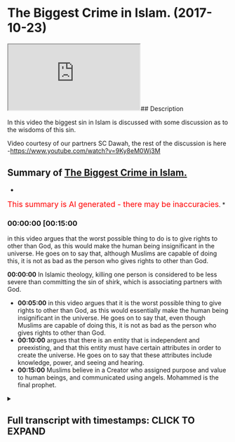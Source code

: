 # The Biggest Crime in Islam. (2017-10-23)

<iframe loading='lazy' src='https://www.youtube.com/embed/ko0eCW6Pwzs'></iframe>## Description

In this video the biggest sin in Islam is discussed with some discussion as to the wisdoms of this sin.

Video courtesy of our partners SC Dawah, the rest of the discussion is here -<https://www.youtube.com/watch?v=9Ky8eM0Wj3M>

## Summary of [The Biggest Crime in Islam.](https://www.youtube.com/watch?v=ko0eCW6Pwzs)

*

<span style="color:red; font-size:125%">This summary is AI generated - there may be inaccuracies</span>. \*

### <a onclick="modifyYTiframeseektime('900')">00:00:00 \[00:15:00</a>

in this video argues that the worst possible thing to do is to give rights to other than God, as this would make the human being insignificant in the universe. He goes on to say that, although Muslims are capable of doing this, it is not as bad as the person who gives rights to other than God.

**<a onclick="modifyYTiframeseektime('0')">00:00:00</a>** In Islamic theology, killing one person is considered to be less severe than committing the sin of shirk, which is associating partners with God.

*   **<a onclick="modifyYTiframeseektime('300')">00:05:00</a>** in this video argues that it is the worst possible thing to give rights to other than God, as this would essentially make the human being insignificant in the universe. He goes on to say that, even though Muslims are capable of doing this, it is not as bad as the person who gives rights to other than God.
*   **<a onclick="modifyYTiframeseektime('600')">00:10:00</a>** argues that there is an entity that is independent and preexisting, and that this entity must have certain attributes in order to create the universe. He goes on to say that these attributes include knowledge, power, and seeing and hearing.
*   **<a onclick="modifyYTiframeseektime('900')">00:15:00</a>** Muslims believe in a Creator who assigned purpose and value to human beings, and communicated using angels. Mohammed is the final prophet.

<details><summary><h2>Full transcript with timestamps: CLICK TO EXPAND</h2></summary>

<a onclick="modifyYTiframeseektime('0)')">0:00:00 and I'll explain it I want to see your</a> <a onclick="modifyYTiframeseektime('2)')">0:00:02 reaction okay from our perspective we</a> <a onclick="modifyYTiframeseektime('7)')">0:00:07 were talking about value and we talked</a> <a onclick="modifyYTiframeseektime('9)')">0:00:09 about more relativity and on atheism and</a> <a onclick="modifyYTiframeseektime('11)')">0:00:11 naturalism how actually everything is</a> <a onclick="modifyYTiframeseektime('12)')">0:00:12 relative and this is the this is the</a> <a onclick="modifyYTiframeseektime('14)')">0:00:14 prevailing philosophical position of</a> <a onclick="modifyYTiframeseektime('18)')">0:00:18 most post enlightenment post modernist</a> <a onclick="modifyYTiframeseektime('21)')">0:00:21 philosophers like Nietzsche and Bertrand</a> <a onclick="modifyYTiframeseektime('24)')">0:00:24 Russell and you know Jacques Derrida and</a> <a onclick="modifyYTiframeseektime('26)')">0:00:26 others yeah we'll come back a little bit</a> <a onclick="modifyYTiframeseektime('29)')">0:00:29 so in other words more relativity to</a> <a onclick="modifyYTiframeseektime('32)')">0:00:32 suggest that you make your morality</a> <a onclick="modifyYTiframeseektime('33)')">0:00:33 right you have you make your own purpose</a> <a onclick="modifyYTiframeseektime('35)')">0:00:35 you make your morality with morality</a> <a onclick="modifyYTiframeseektime('36)')">0:00:36 from an Islamic perspective we say that</a> <a onclick="modifyYTiframeseektime('40)')">0:00:40 obviously God you know the old knowing</a> <a onclick="modifyYTiframeseektime('42)')">0:00:42 feel powerful the all-wise he is the one</a> <a onclick="modifyYTiframeseektime('45)')">0:00:45 who sets the standards he's the one who</a> <a onclick="modifyYTiframeseektime('47)')">0:00:47 makes the morals for us the the most the</a> <a onclick="modifyYTiframeseektime('51)')">0:00:51 most the worst sin the worst thing to do</a> <a onclick="modifyYTiframeseektime('56)')">0:00:56 what's the murder wait what's going on</a> <a onclick="modifyYTiframeseektime('60)')">0:01:00 worse than murder is this thing called</a> <a onclick="modifyYTiframeseektime('64)')">0:01:04  \_\_  and I'll tell you what it means</a> <a onclick="modifyYTiframeseektime('65)')">0:01:05 shirk is the association of partners</a> <a onclick="modifyYTiframeseektime('68)')">0:01:08 with God before I I want to say so I</a> <a onclick="modifyYTiframeseektime('71)')">0:01:11 wanna make you a controversial statement</a> <a onclick="modifyYTiframeseektime('72)')">0:01:12 first yeah I'm gonna make a</a> <a onclick="modifyYTiframeseektime('74)')">0:01:14 controversial statement a ridiculous</a> <a onclick="modifyYTiframeseektime('75)')">0:01:15 statement and then I'm gonna explain</a> <a onclick="modifyYTiframeseektime('77)')">0:01:17 this table let's suppose that this is on</a> <a onclick="modifyYTiframeseektime('81)')">0:01:21 Islamic theology yeah you come out from</a> <a onclick="modifyYTiframeseektime('83)')">0:01:23 planet earth and there was this</a> <a onclick="modifyYTiframeseektime('85)')">0:01:25 imaginary button yes but you're a Muslim</a> <a onclick="modifyYTiframeseektime('88)')">0:01:28 so you pretend you're a Muslim is the</a> <a onclick="modifyYTiframeseektime('90)')">0:01:30 imaginary button you press it the whole</a> <a onclick="modifyYTiframeseektime('92)')">0:01:32 earth blows up and destroyed</a> <a onclick="modifyYTiframeseektime('96)')">0:01:36 it's not a great button time right let's</a> <a onclick="modifyYTiframeseektime('99)')">0:01:39 pretend that button exists you go now</a> <a onclick="modifyYTiframeseektime('101)')">0:01:41 you're on the moon on Mars you go there</a> <a onclick="modifyYTiframeseektime('103)')">0:01:43 button crazy button press the button</a> <a onclick="modifyYTiframeseektime('106)')">0:01:46 everyone blows up you think that's the</a> <a onclick="modifyYTiframeseektime('109)')">0:01:49 worst thing you can do to human beings</a> <a onclick="modifyYTiframeseektime('112)')">0:01:52 and it is I mean from his own</a> <a onclick="modifyYTiframeseektime('113)')">0:01:53 perspective killing one person is like</a> <a onclick="modifyYTiframeseektime('115)')">0:01:55 killing the whole of humanity right it</a> <a onclick="modifyYTiframeseektime('117)')">0:01:57 says in the Quran chapter 5 verse 32</a> <a onclick="modifyYTiframeseektime('119)')">0:01:59 that killing one person's like killing</a> <a onclick="modifyYTiframeseektime('120)')">0:02:00 the whole of humanity so killing murder</a> <a onclick="modifyYTiframeseektime('122)')">0:02:02 is one of the high sins in Islam it's</a> <a onclick="modifyYTiframeseektime('124)')">0:02:04 not like we don't appreciate murder we</a> <a onclick="modifyYTiframeseektime('126)')">0:02:06 do appreciate it well the ridiculous</a> <a onclick="modifyYTiframeseektime('128)')">0:02:08 statement I wanted to make to you as as</a> <a onclick="modifyYTiframeseektime('130)')">0:02:10 follows do you know that button that you</a> <a onclick="modifyYTiframeseektime('133)')">0:02:13 press in the murderer and all that stuff</a> <a onclick="modifyYTiframeseektime('134)')">0:02:14 if someone had pressed that button and</a> <a onclick="modifyYTiframeseektime('137)')">0:02:17 killed everyone and he was a Muslim it's</a> <a onclick="modifyYTiframeseektime('140)')">0:02:20 less severe then doing this thing called</a> <a onclick="modifyYTiframeseektime('144)')">0:02:24  \_\_  it's less severe very severe very</a> <a onclick="modifyYTiframeseektime('148)')">0:02:28 very severe no doubt but it's less</a> <a onclick="modifyYTiframeseektime('150)')">0:02:30 severe than doing this think oh \[ \_\_ ]</a> <a onclick="modifyYTiframeseektime('151)')">0:02:31 what is  \_\_  then the question I mean</a> <a onclick="modifyYTiframeseektime('155)')">0:02:35 why should what is what is this thing</a> <a onclick="modifyYTiframeseektime('158)')">0:02:38 that you're so gay you press that button</a> <a onclick="modifyYTiframeseektime('160)')">0:02:40 what is it ok I'll tell you \[ \_\_ ]</a> <a onclick="modifyYTiframeseektime('167)')">0:02:47 is when you give the rights we believe</a> <a onclick="modifyYTiframeseektime('169)')">0:02:49 in God God the creator of the University</a> <a onclick="modifyYTiframeseektime('171)')">0:02:51 their heavens and earth everything em</a> <a onclick="modifyYTiframeseektime('173)')">0:02:53 they maintain at the sustaining cetera</a> <a onclick="modifyYTiframeseektime('176)')">0:02:56 shift is when you give the rights of God</a> <a onclick="modifyYTiframeseektime('179)')">0:02:59 to other god that's basically what are</a> <a onclick="modifyYTiframeseektime('182)')">0:03:02 the rights of God the rights of God from</a> <a onclick="modifyYTiframeseektime('184)')">0:03:04 the Islamic perspective are as follows</a> <a onclick="modifyYTiframeseektime('187)')">0:03:07 first and foremost the attributes of God</a> <a onclick="modifyYTiframeseektime('189)')">0:03:09 is as we know is all powerful all strong</a> <a onclick="modifyYTiframeseektime('192)')">0:03:12 all-knowing etc I'll come to that I'll</a> <a onclick="modifyYTiframeseektime('199)')">0:03:19 come to that can we can we put that into</a> <a onclick="modifyYTiframeseektime('201)')">0:03:21 a locker a footnote yeah all right</a> <a onclick="modifyYTiframeseektime('203)')">0:03:23 how can how is a good question I'll put</a> <a onclick="modifyYTiframeseektime('205)')">0:03:25 that so footnote please remind me of it</a> <a onclick="modifyYTiframeseektime('208)')">0:03:28 but let's presuppose he is all these</a> <a onclick="modifyYTiframeseektime('210)')">0:03:30 things he's all-knowing all-powerful all</a> <a onclick="modifyYTiframeseektime('213)')">0:03:33 everything yeah well powerful all loving</a> <a onclick="modifyYTiframeseektime('215)')">0:03:35 all merciful most merciful except rap</a> <a onclick="modifyYTiframeseektime('218)')">0:03:38 not what everything yes sir we have an</a> <a onclick="modifyYTiframeseektime('221)')">0:03:41 exaggeration one of those things that</a> <a onclick="modifyYTiframeseektime('222)')">0:03:42 just said most merciful most powerful</a> <a onclick="modifyYTiframeseektime('225)')">0:03:45 most wise etc yeah now yeah omnipotent</a> <a onclick="modifyYTiframeseektime('230)')">0:03:50 is all-powerful really yeah I'm Liberty</a> <a onclick="modifyYTiframeseektime('232)')">0:03:52 means all-powerful okay omni-benevolent</a> <a onclick="modifyYTiframeseektime('235)')">0:03:55 whatever okay the question would be this</a> <a onclick="modifyYTiframeseektime('239)')">0:03:59 and I want you to remember that question</a> <a onclick="modifyYTiframeseektime('242)')">0:04:02 I asked you before what makes the</a> <a onclick="modifyYTiframeseektime('244)')">0:04:04 difference between a tree and a human</a> <a onclick="modifyYTiframeseektime('246)')">0:04:06 being so why is it that if I cut down</a> <a onclick="modifyYTiframeseektime('247)')">0:04:07 the tree now most of humanity would say</a> <a onclick="modifyYTiframeseektime('249)')">0:04:09 that that's less of a crime than cutting</a> <a onclick="modifyYTiframeseektime('251)')">0:04:11 a human being into two the reason why</a> <a onclick="modifyYTiframeseektime('254)')">0:04:14 your subjective reasoning which I didn't</a> <a onclick="modifyYTiframeseektime('255)')">0:04:15 disagree with yeah I agreed with it</a> <a onclick="modifyYTiframeseektime('257)')">0:04:17 completely was that the tree has the</a> <a onclick="modifyYTiframeseektime('259)')">0:04:19 intrinsic values yeah that that tree has</a> <a onclick="modifyYTiframeseektime('263)')">0:04:23 are less superior than the intrinsic</a> <a onclick="modifyYTiframeseektime('266)')">0:04:26 value that the human being has the human</a> <a onclick="modifyYTiframeseektime('268)')">0:04:28 being has a higher level of attributes</a> <a onclick="modifyYTiframeseektime('272)')">0:04:32 or the character and the character of</a> <a onclick="modifyYTiframeseektime('273)')">0:04:33 the human being are superior to the tree</a> <a onclick="modifyYTiframeseektime('276)')">0:04:36 therefore the human being has been</a> <a onclick="modifyYTiframeseektime('277)')">0:04:37 allotted assigned more value by other</a> <a onclick="modifyYTiframeseektime('281)')">0:04:41 human beings and is therefore more</a> <a onclick="modifyYTiframeseektime('282)')">0:04:42 important than the tree okay we say the</a> <a onclick="modifyYTiframeseektime('286)')">0:04:46 following</a> <a onclick="modifyYTiframeseektime('289)')">0:04:49 what of what of an entity that has a</a> <a onclick="modifyYTiframeseektime('293)')">0:04:53 value that cannot have a value higher</a> <a onclick="modifyYTiframeseektime('297)')">0:04:57 than it let me say that one more time</a> <a onclick="modifyYTiframeseektime('300)')">0:05:00 what off what of an entity that has a</a> <a onclick="modifyYTiframeseektime('304)')">0:05:04 value that basically I'm not going to</a> <a onclick="modifyYTiframeseektime('308)')">0:05:08 use the word unlimited or an infinite</a> <a onclick="modifyYTiframeseektime('310)')">0:05:10 but can they cannot be a higher value</a> <a onclick="modifyYTiframeseektime('312)')">0:05:12 than it yeah I say the only possible</a> <a onclick="modifyYTiframeseektime('318)')">0:05:18 relationship and this is the Islamic</a> <a onclick="modifyYTiframeseektime('320)')">0:05:20 thesis the only possible relationship</a> <a onclick="modifyYTiframeseektime('323)')">0:05:23 you can have with that particular entity</a> <a onclick="modifyYTiframeseektime('325)')">0:05:25 is one of ultimate obedience ultimate</a> <a onclick="modifyYTiframeseektime('329)')">0:05:29 love ultimate love and ultimate fear let</a> <a onclick="modifyYTiframeseektime('335)')">0:05:35 me say that one more time</a> <a onclick="modifyYTiframeseektime('339)')">0:05:39 nothing is exactly exactly not only</a> <a onclick="modifyYTiframeseektime('346)')">0:05:46 power we said knowledge and wisdom so</a> <a onclick="modifyYTiframeseektime('348)')">0:05:48 all of your attributes that you have as</a> <a onclick="modifyYTiframeseektime('351)')">0:05:51 I'm sure you are I knew as well very</a> <a onclick="modifyYTiframeseektime('353)')">0:05:53 intelligent people right very clever</a> <a onclick="modifyYTiframeseektime('355)')">0:05:55 people etc all of those all those</a> <a onclick="modifyYTiframeseektime('359)')">0:05:59 characteristics that you have now</a> <a onclick="modifyYTiframeseektime('361)')">0:06:01 basically imagine that those</a> <a onclick="modifyYTiframeseektime('362)')">0:06:02 characteristics were that you can't get</a> <a onclick="modifyYTiframeseektime('365)')">0:06:05 higher than them basically that you are</a> <a onclick="modifyYTiframeseektime('366)')">0:06:06 the most powerful there's no one can</a> <a onclick="modifyYTiframeseektime('367)')">0:06:07 touch you no one can beat you no one can</a> <a onclick="modifyYTiframeseektime('369)')">0:06:09 no one knows more than you you know if</a> <a onclick="modifyYTiframeseektime('371)')">0:06:11 you bring all of human beings not forget</a> <a onclick="modifyYTiframeseektime('373)')">0:06:13 about this because sorry I'm going to</a> <a onclick="modifyYTiframeseektime('374)')">0:06:14 throw it at all of human beings forget</a> <a onclick="modifyYTiframeseektime('376)')">0:06:16 us we can score all of the human beings</a> <a onclick="modifyYTiframeseektime('378)')">0:06:18 in the whole world we put them together</a> <a onclick="modifyYTiframeseektime('379)')">0:06:19 and we have some kind of apparatus we</a> <a onclick="modifyYTiframeseektime('381)')">0:06:21 have some kind of mechanism we have some</a> <a onclick="modifyYTiframeseektime('383)')">0:06:23 kind of way of putting all those human</a> <a onclick="modifyYTiframeseektime('384)')">0:06:24 beings intelligence together and</a> <a onclick="modifyYTiframeseektime('387)')">0:06:27 aggregating all those are intelligent</a> <a onclick="modifyYTiframeseektime('389)')">0:06:29 into one thumb yeah we all of those</a> <a onclick="modifyYTiframeseektime('393)')">0:06:33 human beings would yet know would be</a> <a onclick="modifyYTiframeseektime('395)')">0:06:35 closer to knowing nothing and then there</a> <a onclick="modifyYTiframeseektime('397)')">0:06:37 would be no to knowing everything can</a> <a onclick="modifyYTiframeseektime('399)')">0:06:39 you imagine the level of ignorance we</a> <a onclick="modifyYTiframeseektime('400)')">0:06:40 have can you imagine the level of</a> <a onclick="modifyYTiframeseektime('403)')">0:06:43 ignorance we have we are ignorant there</a> <a onclick="modifyYTiframeseektime('405)')">0:06:45 are there's too much going on the</a> <a onclick="modifyYTiframeseektime('406)')">0:06:46 universe they're literally 2/3 of the</a> <a onclick="modifyYTiframeseektime('408)')">0:06:48 undersea that we have not explored yeah</a> <a onclick="modifyYTiframeseektime('412)')">0:06:52 and this is planet Earth imagine the</a> <a onclick="modifyYTiframeseektime('414)')">0:06:54 universe right that's human being I</a> <a onclick="modifyYTiframeseektime('418)')">0:06:58 imagine an entity that has all knowledge</a> <a onclick="modifyYTiframeseektime('420)')">0:07:00 he can hear all he's all seeing that is</a> <a onclick="modifyYTiframeseektime('424)')">0:07:04 an entity we're saying is untouchable in</a> <a onclick="modifyYTiframeseektime('427)')">0:07:07 that sense and that figurative sense of</a> <a onclick="modifyYTiframeseektime('429)')">0:07:09 course yeah we're saying is that the</a> <a onclick="modifyYTiframeseektime('432)')">0:07:12 only possible relationship you can have</a> <a onclick="modifyYTiframeseektime('434)')">0:07:14 with such an entity is one whereby</a> <a onclick="modifyYTiframeseektime('436)')">0:07:16 you're submissive to that entity you</a> <a onclick="modifyYTiframeseektime('438)')">0:07:18 cannot have another that is the most</a> <a onclick="modifyYTiframeseektime('440)')">0:07:20 that is the most appropriate in terms of</a> <a onclick="modifyYTiframeseektime('442)')">0:07:22 a pro proceed that is the most</a> <a onclick="modifyYTiframeseektime('443)')">0:07:23 appropriate relationship you can have</a> <a onclick="modifyYTiframeseektime('445)')">0:07:25 with an entity in the same way as you</a> <a onclick="modifyYTiframeseektime('449)')">0:07:29 would find killing that child an</a> <a onclick="modifyYTiframeseektime('453)')">0:07:33 egregious transgression of the human</a> <a onclick="modifyYTiframeseektime('458)')">0:07:38 rights of that child the case because of</a> <a onclick="modifyYTiframeseektime('463)')">0:07:43 the intrinsic characteristics of that</a> <a onclick="modifyYTiframeseektime('465)')">0:07:45 child</a> <a onclick="modifyYTiframeseektime('466)')">0:07:46 we say is the same reason why should</a> <a onclick="modifyYTiframeseektime('469)')">0:07:49 association of partners of God is the</a> <a onclick="modifyYTiframeseektime('473)')">0:07:53 most egregious transgression or crime</a> <a onclick="modifyYTiframeseektime('477)')">0:07:57 that anyone can make on anything in</a> <a onclick="modifyYTiframeseektime('480)')">0:08:00 other words just like the child has</a> <a onclick="modifyYTiframeseektime('481)')">0:08:01 rights the Creator the Creator has</a> <a onclick="modifyYTiframeseektime('483)')">0:08:03 rights yeah so once someone realigns the</a> <a onclick="modifyYTiframeseektime('490)')">0:08:10 appropriate relationship they should be</a> <a onclick="modifyYTiframeseektime('491)')">0:08:11 having with the creator and they realign</a> <a onclick="modifyYTiframeseektime('494)')">0:08:14 it to the creation we say that that is</a> <a onclick="modifyYTiframeseektime('496)')">0:08:16 the worst possible realignment</a> <a onclick="modifyYTiframeseektime('503)')">0:08:23 billions and billions of years time we</a> <a onclick="modifyYTiframeseektime('505)')">0:08:25 have literally seen everything done</a> <a onclick="modifyYTiframeseektime('507)')">0:08:27 everything whatsoever there's no illness</a> <a onclick="modifyYTiframeseektime('510)')">0:08:30 there's no human beings are perfect we</a> <a onclick="modifyYTiframeseektime('513)')">0:08:33 know everything let's see that</a> <a onclick="modifyYTiframeseektime('516)')">0:08:36 what happens that we have all the</a> <a onclick="modifyYTiframeseektime('518)')">0:08:38 knowledge in this why should we strive</a> <a onclick="modifyYTiframeseektime('521)')">0:08:41 to get there what I'm saying to you is</a> <a onclick="modifyYTiframeseektime('524)')">0:08:44 this that entity if we presupposes its</a> <a onclick="modifyYTiframeseektime('528)')">0:08:48 existence is a it doesn't have an end</a> <a onclick="modifyYTiframeseektime('530)')">0:08:50 right continues and we're saying that</a> <a onclick="modifyYTiframeseektime('533)')">0:08:53 human being will never reach a point</a> <a onclick="modifyYTiframeseektime('535)')">0:08:55 where knows everything by virtue of its</a> <a onclick="modifyYTiframeseektime('537)')">0:08:57 insignificance on the universe this</a> <a onclick="modifyYTiframeseektime('540)')">0:09:00 placement on the universal insignificant</a> <a onclick="modifyYTiframeseektime('542)')">0:09:02 placement we will never be able to</a> <a onclick="modifyYTiframeseektime('544)')">0:09:04 encompass all that which is around us</a> <a onclick="modifyYTiframeseektime('546)')">0:09:06 for that reason we say that look when</a> <a onclick="modifyYTiframeseektime('551)')">0:09:11 we're talking about that appropriate</a> <a onclick="modifyYTiframeseektime('553)')">0:09:13 relationship now we'll go back to our</a> <a onclick="modifyYTiframeseektime('555)')">0:09:15 analogy the ridiculous thing that we</a> <a onclick="modifyYTiframeseektime('557)')">0:09:17 said that I know in secular the secular</a> <a onclick="modifyYTiframeseektime('558)')">0:09:18 is it sounds like the most ridiculous</a> <a onclick="modifyYTiframeseektime('560)')">0:09:20 thing you can ever say not killing one</a> <a onclick="modifyYTiframeseektime('563)')">0:09:23 child killing all the children not</a> <a onclick="modifyYTiframeseektime('564)')">0:09:24 killing one human killing all the humans</a> <a onclick="modifyYTiframeseektime('566)')">0:09:26 press a button you litter on Mars press</a> <a onclick="modifyYTiframeseektime('568)')">0:09:28 one button every human being blows up</a> <a onclick="modifyYTiframeseektime('570)')">0:09:30 the whole planet Earth is is blown to</a> <a onclick="modifyYTiframeseektime('572)')">0:09:32 smithereens yet we're saying for Muslims</a> <a onclick="modifyYTiframeseektime('576)')">0:09:36 to do that it's one of the worst things</a> <a onclick="modifyYTiframeseektime('578)')">0:09:38 you can possibly do right you know go to</a> <a onclick="modifyYTiframeseektime('580)')">0:09:40 hell you know how dare you yeah well</a> <a onclick="modifyYTiframeseektime('584)')">0:09:44 that is not as bad as the person giving</a> <a onclick="modifyYTiframeseektime('587)')">0:09:47 the rights of God to other than good why</a> <a onclick="modifyYTiframeseektime('591)')">0:09:51 now you might say what the hell are you</a> <a onclick="modifyYTiframeseektime('593)')">0:09:53 talking about my friend what the hell</a> <a onclick="modifyYTiframeseektime('594)')">0:09:54 are you saying the reason why is because</a> <a onclick="modifyYTiframeseektime('598)')">0:09:58 the aggregate value of all of those</a> <a onclick="modifyYTiframeseektime('602)')">0:10:02 human beings on that planet earth as we</a> <a onclick="modifyYTiframeseektime('604)')">0:10:04 talked about value assignment this was a</a> <a onclick="modifyYTiframeseektime('606)')">0:10:06 big theme of what we were talking myself</a> <a onclick="modifyYTiframeseektime('607)')">0:10:07 the aggregate value of all those human</a> <a onclick="modifyYTiframeseektime('609)')">0:10:09 beings combined on that planet Earth</a> <a onclick="modifyYTiframeseektime('611)')">0:10:11 doesn't even amount to a drop in the</a> <a onclick="modifyYTiframeseektime('614)')">0:10:14 ocean compared to the value of God</a> <a onclick="modifyYTiframeseektime('615)')">0:10:15 therefore when we talk about God's value</a> <a onclick="modifyYTiframeseektime('619)')">0:10:19 in a pro proceeded when it comes to the</a> <a onclick="modifyYTiframeseektime('621)')">0:10:21 rights of God has a more severe</a> <a onclick="modifyYTiframeseektime('624)')">0:10:24 implication as a deeper consequence has</a> <a onclick="modifyYTiframeseektime('629)')">0:10:29 a higher ramification for that reason we</a> <a onclick="modifyYTiframeseektime('631)')">0:10:31 say this</a> <a onclick="modifyYTiframeseektime('634)')">0:10:34 we say that the most appropriate</a> <a onclick="modifyYTiframeseektime('637)')">0:10:37 relationship to have with an entity that</a> <a onclick="modifyYTiframeseektime('639)')">0:10:39 is all-powerful all-knowing we're</a> <a onclick="modifyYTiframeseektime('641)')">0:10:41 hearing etc is that relationship of</a> <a onclick="modifyYTiframeseektime('643)')">0:10:43 submission that's what Islam actually</a> <a onclick="modifyYTiframeseektime('645)')">0:10:45 means Aslam is submission to one God and</a> <a onclick="modifyYTiframeseektime('649)')">0:10:49 the biggest crime of humankind is to</a> <a onclick="modifyYTiframeseektime('652)')">0:10:52 misappropriate that relationship and to</a> <a onclick="modifyYTiframeseektime('655)')">0:10:55 assign the rights of God to other than</a> <a onclick="modifyYTiframeseektime('658)')">0:10:58 God that's the biggest crime that's from</a> <a onclick="modifyYTiframeseektime('660)')">0:11:00 my perspective the clearest thing I can</a> <a onclick="modifyYTiframeseektime('663)')">0:11:03 say about the Islamic thesis did you get</a> <a onclick="modifyYTiframeseektime('666)')">0:11:06 that now let's bring out the footnote</a> <a onclick="modifyYTiframeseektime('668)')">0:11:08 you were saying how do we know that God</a> <a onclick="modifyYTiframeseektime('669)')">0:11:09 is all-powerful or knowing or here in</a> <a onclick="modifyYTiframeseektime('671)')">0:11:11 the essential how do we know that I say</a> <a onclick="modifyYTiframeseektime('673)')">0:11:13 this let's go back to the dependency</a> <a onclick="modifyYTiframeseektime('675)')">0:11:15 because we were talking about and their</a> <a onclick="modifyYTiframeseektime('677)')">0:11:17 baby on the incubator</a> <a onclick="modifyYTiframeseektime('678)')">0:11:18 we're talking about as well you've been</a> <a onclick="modifyYTiframeseektime('680)')">0:11:20 being on a life machine right one theme</a> <a onclick="modifyYTiframeseektime('684)')">0:11:24 that will always come back to when we're</a> <a onclick="modifyYTiframeseektime('687)')">0:11:27 talking about these issues is</a> <a onclick="modifyYTiframeseektime('688)')">0:11:28 contingency is dependency contingency is</a> <a onclick="modifyYTiframeseektime('690)')">0:11:30 the penances right I say the following</a> <a onclick="modifyYTiframeseektime('695)')">0:11:35 in the realm that we live in</a> <a onclick="modifyYTiframeseektime('697)')">0:11:37 everything is contingent everything is</a> <a onclick="modifyYTiframeseektime('701)')">0:11:41 dependent in the realm that we live in</a> <a onclick="modifyYTiframeseektime('704)')">0:11:44 everything is dependent in the universe</a> <a onclick="modifyYTiframeseektime('707)')">0:11:47 everything is dependent something is</a> <a onclick="modifyYTiframeseektime('709)')">0:11:49 dependent upon something else</a> <a onclick="modifyYTiframeseektime('711)')">0:11:51 give me an example of something other</a> <a onclick="modifyYTiframeseektime('712)')">0:11:52 than that give me an example of one into</a> <a onclick="modifyYTiframeseektime('714)')">0:11:54 the independent entity that lives within</a> <a onclick="modifyYTiframeseektime('717)')">0:11:57 the universe and is with us now that we</a> <a onclick="modifyYTiframeseektime('719)')">0:11:59 can point the finger at empirically</a> <a onclick="modifyYTiframeseektime('721)')">0:12:01 Cianci there's nothing right everything</a> <a onclick="modifyYTiframeseektime('724)')">0:12:04 in the universe is dependent upon</a> <a onclick="modifyYTiframeseektime('725)')">0:12:05 something else the universe therefore</a> <a onclick="modifyYTiframeseektime('728)')">0:12:08 and before I'm accused by some atheist</a> <a onclick="modifyYTiframeseektime('733)')">0:12:13 of or someone of committing the value of</a> <a onclick="modifyYTiframeseektime('737)')">0:12:17 composition because there is a fallacy</a> <a onclick="modifyYTiframeseektime('739)')">0:12:19 called the valley of composition this is</a> <a onclick="modifyYTiframeseektime('740)')">0:12:20 not this is not reasoning by composition</a> <a onclick="modifyYTiframeseektime('743)')">0:12:23 this is an inductive type argument</a> <a onclick="modifyYTiframeseektime('746)')">0:12:26 actually if you think about I'm looking</a> <a onclick="modifyYTiframeseektime('747)')">0:12:27 at things that I can empirically see so</a> <a onclick="modifyYTiframeseektime('749)')">0:12:29 this inductive reasoning I'm saying that</a> <a onclick="modifyYTiframeseektime('751)')">0:12:31 here</a> <a onclick="modifyYTiframeseektime('753)')">0:12:33 the universe itself must be dependent</a> <a onclick="modifyYTiframeseektime('756)')">0:12:36 especially if you presuppose a beginning</a> <a onclick="modifyYTiframeseektime('757)')">0:12:37 to the universe which is the prevailing</a> <a onclick="modifyYTiframeseektime('759)')">0:12:39 theory in science okay if that is the</a> <a onclick="modifyYTiframeseektime('762)')">0:12:42 case what is it dependent on that's the</a> <a onclick="modifyYTiframeseektime('766)')">0:12:46 question and you continue going</a> <a onclick="modifyYTiframeseektime('767)')">0:12:47 backwards so it's depended upon</a> <a onclick="modifyYTiframeseektime('769)')">0:12:49 something else which is dependent it</a> <a onclick="modifyYTiframeseektime('771)')">0:12:51 needs and it needs it requires a</a> <a onclick="modifyYTiframeseektime('774)')">0:12:54 independent entity to say all of it</a> <a onclick="modifyYTiframeseektime('777)')">0:12:57 that's what it requires forget about the</a> <a onclick="modifyYTiframeseektime('784)')">0:13:04 world Allah Allah Arabic just means yeah</a> <a onclick="modifyYTiframeseektime('786)')">0:13:06 just means that good</a> <a onclick="modifyYTiframeseektime('787)')">0:13:07 that's what literally Allah just means</a> <a onclick="modifyYTiframeseektime('789)')">0:13:09 that God it's just an Arabic word we</a> <a onclick="modifyYTiframeseektime('791)')">0:13:11 Christians cool God Allah in Arabic</a> <a onclick="modifyYTiframeseektime('794)')">0:13:14 Christian Arabs they cook God Allah Eli</a> <a onclick="modifyYTiframeseektime('797)')">0:13:17 is very close to Allah Eli Eli Lema</a> <a onclick="modifyYTiframeseektime('799)')">0:13:19 sabachthani my father's in the Bible you</a> <a onclick="modifyYTiframeseektime('802)')">0:13:22 know God God why have you forsaken me</a> <a onclick="modifyYTiframeseektime('803)')">0:13:23 Eli I let myself in aramaic eli the our</a> <a onclick="modifyYTiframeseektime('806)')">0:13:26 make eli is very similar to the word</a> <a onclick="modifyYTiframeseektime('808)')">0:13:28 allah now the point is this we're saying</a> <a onclick="modifyYTiframeseektime('814)')">0:13:34 that there's an entity that came before</a> <a onclick="modifyYTiframeseektime('816)')">0:13:36 the universe which is independent we</a> <a onclick="modifyYTiframeseektime('820)')">0:13:40 asked ourselves what other attributes</a> <a onclick="modifyYTiframeseektime('821)')">0:13:41 must this entity have had in order to</a> <a onclick="modifyYTiframeseektime('825)')">0:13:45 bring rise to the universe to cause the</a> <a onclick="modifyYTiframeseektime('826)')">0:13:46 universe unless someone says i don't</a> <a onclick="modifyYTiframeseektime('829)')">0:13:49 believe in causation which is something</a> <a onclick="modifyYTiframeseektime('831)')">0:13:51 some people say they throw all of the</a> <a onclick="modifyYTiframeseektime('833)')">0:13:53 laws of logic out the window I'm beloved</a> <a onclick="modifyYTiframeseektime('834)')">0:13:54 code that you find even if you don't</a> <a onclick="modifyYTiframeseektime('836)')">0:13:56 believe in causation what must this</a> <a onclick="modifyYTiframeseektime('838)')">0:13:58 entity have had in order to allow</a> <a onclick="modifyYTiframeseektime('840)')">0:14:00 foreign for another entity which that is</a> <a onclick="modifyYTiframeseektime('843)')">0:14:03 dependent upon this entity to exist they</a> <a onclick="modifyYTiframeseektime('847)')">0:14:07 must have had knowledge no when you look</a> <a onclick="modifyYTiframeseektime('849)')">0:14:09 at the fine-tuning of the universe and</a> <a onclick="modifyYTiframeseektime('852)')">0:14:12 you look at all of the constants being</a> <a onclick="modifyYTiframeseektime('854)')">0:14:14 completely finely tuned all of these</a> <a onclick="modifyYTiframeseektime('856)')">0:14:16 things must require knowledge it must</a> <a onclick="modifyYTiframeseektime('860)')">0:14:20 have had power no it must have high</a> <a onclick="modifyYTiframeseektime('862)')">0:14:22 power because within our power</a> <a onclick="modifyYTiframeseektime('864)')">0:14:24 it couldn't be interdependent it</a> <a onclick="modifyYTiframeseektime('866)')">0:14:26 couldn't be independent or</a> <a onclick="modifyYTiframeseektime('867)')">0:14:27 it must have had a seeing ability and</a> <a onclick="modifyYTiframeseektime('870)')">0:14:30 hearing ability no because how could it</a> <a onclick="modifyYTiframeseektime('872)')">0:14:32 visualize how could it sketch the plan</a> <a onclick="modifyYTiframeseektime('874)')">0:14:34 as it were and bring it to existence so</a> <a onclick="modifyYTiframeseektime('877)')">0:14:37 the things that we would were talking</a> <a onclick="modifyYTiframeseektime('879)')">0:14:39 about the attributes of God are actually</a> <a onclick="modifyYTiframeseektime('881)')">0:14:41 logically reasoned they're not illogical</a> <a onclick="modifyYTiframeseektime('884)')">0:14:44 they are logically reasoned let me tell</a> <a onclick="modifyYTiframeseektime('886)')">0:14:46 you something let me tell you something</a> <a onclick="modifyYTiframeseektime('888)')">0:14:48 let me ask you something imagine now we</a> <a onclick="modifyYTiframeseektime('894)')">0:14:54 walk in speaker's corner I'm being a</a> <a onclick="modifyYTiframeseektime('895)')">0:14:55 hundred percent serious I'll be the</a> <a onclick="modifyYTiframeseektime('896)')">0:14:56 hundred percent serious we're walking in</a> <a onclick="modifyYTiframeseektime('899)')">0:14:59 a speaker's corner and we see a bowl</a> <a onclick="modifyYTiframeseektime('903)')">0:15:03 hey Manawa what do we see we see a bowl</a> <a onclick="modifyYTiframeseektime('906)')">0:15:06 a large bowl hovering okay hovering is</a> <a onclick="modifyYTiframeseektime('911)')">0:15:11 in the middle here of speakers gone up</a> <a onclick="modifyYTiframeseektime('912)')">0:15:12 with it a ball hovering would I say</a> <a onclick="modifyYTiframeseektime('918)')">0:15:18 where did that ball come from what are</a> <a onclick="modifyYTiframeseektime('920)')">0:15:20 you gonna say no idea is fine it's good</a> <a onclick="modifyYTiframeseektime('924)')">0:15:24 fair enough</a> <a onclick="modifyYTiframeseektime('926)')">0:15:26 what are you gonna say you know that</a> <a onclick="modifyYTiframeseektime('930)')">0:15:30 ball came from nothing would you say</a> <a onclick="modifyYTiframeseektime('934)')">0:15:34 that that ball came from nothing you</a> <a onclick="modifyYTiframeseektime('936)')">0:15:36 never say that because we know that</a> <a onclick="modifyYTiframeseektime('938)')">0:15:38 something cannot come from nothing okay</a> <a onclick="modifyYTiframeseektime('942)')">0:15:42 good</a> <a onclick="modifyYTiframeseektime('943)')">0:15:43 are we going to say that there are an</a> <a onclick="modifyYTiframeseektime('945)')">0:15:45 infinite amount of balls and this is</a> <a onclick="modifyYTiframeseektime('947)')">0:15:47 just one of them then that sound like a</a> <a onclick="modifyYTiframeseektime('950)')">0:15:50 reasonable conclusion there's an</a> <a onclick="modifyYTiframeseektime('952)')">0:15:52 infinite amount of balls and it's just</a> <a onclick="modifyYTiframeseektime('953)')">0:15:53 one of them maybe you say no you know if</a> <a onclick="modifyYTiframeseektime('958)')">0:15:58 I said listen the ball created itself</a> <a onclick="modifyYTiframeseektime('963)')">0:16:03 you're gonna say it's not possible</a> <a onclick="modifyYTiframeseektime('964)')">0:16:04 because you can't exist and not exist at</a> <a onclick="modifyYTiframeseektime('966)')">0:16:06 the same time so you'd say about the</a> <a onclick="modifyYTiframeseektime('970)')">0:16:10 board at the poll hello creator of some</a> <a onclick="modifyYTiframeseektime('971)')">0:16:11 source an intelligent creator of some</a> <a onclick="modifyYTiframeseektime('974)')">0:16:14 sorts does that sound like the most</a> <a onclick="modifyYTiframeseektime('976)')">0:16:16 reasonable conclusion it does doesn't it</a> <a onclick="modifyYTiframeseektime('979)')">0:16:19 let me tell you something today that</a> <a onclick="modifyYTiframeseektime('982)')">0:16:22 board is the universe the universe that</a> <a onclick="modifyYTiframeseektime('984)')">0:16:24 we live in is literally an expanding</a> <a onclick="modifyYTiframeseektime('986)')">0:16:26 ball in space can you imagine the</a> <a onclick="modifyYTiframeseektime('990)')">0:16:30 universe we live in now is an expanding</a> <a onclick="modifyYTiframeseektime('992)')">0:16:32 ball in space the same options apply the</a> <a onclick="modifyYTiframeseektime('997)')">0:16:37 same exact the same exact options apply</a> <a onclick="modifyYTiframeseektime('1001)')">0:16:41 so we say the ball of the universe which</a> <a onclick="modifyYTiframeseektime('1004)')">0:16:44 is expanding must have had a creator</a> <a onclick="modifyYTiframeseektime('1008)')">0:16:48 must have had an intelligent force</a> <a onclick="modifyYTiframeseektime('1010)')">0:16:50 behind it we call that intelligent force</a> <a onclick="modifyYTiframeseektime('1012)')">0:16:52 Allah we do yeah we don't say it's</a> <a onclick="modifyYTiframeseektime('1015)')">0:16:55 three-in-one entity we call it just is</a> <a onclick="modifyYTiframeseektime('1016)')">0:16:56 one entity that created that does that</a> <a onclick="modifyYTiframeseektime('1018)')">0:16:58 make sense</a> <a onclick="modifyYTiframeseektime('1019)')">0:16:59 okay now the creator of that ball</a> <a onclick="modifyYTiframeseektime('1024)')">0:17:04 assigned purpose for everything inside</a> <a onclick="modifyYTiframeseektime('1026)')">0:17:06 of that ball all right and human beings</a> <a onclick="modifyYTiframeseektime('1029)')">0:17:09 which he also created the assigned</a> <a onclick="modifyYTiframeseektime('1031)')">0:17:11 purpose and gave them value and he also</a> <a onclick="modifyYTiframeseektime('1035)')">0:17:15 gave the human being an ability to</a> <a onclick="modifyYTiframeseektime('1037)')">0:17:17 recognize the ball to recognize him so</a> <a onclick="modifyYTiframeseektime('1040)')">0:17:20 another world yeah an ability to</a> <a onclick="modifyYTiframeseektime('1043)')">0:17:23 recognize him</a> <a onclick="modifyYTiframeseektime('1046)')">0:17:26 then he reminded the human being he</a> <a onclick="modifyYTiframeseektime('1050)')">0:17:30 reminded the human being using human</a> <a onclick="modifyYTiframeseektime('1052)')">0:17:32 beings other human beings sending a</a> <a onclick="modifyYTiframeseektime('1054)')">0:17:34 medium which we call an angel</a> <a onclick="modifyYTiframeseektime('1057)')">0:17:37 wait a minute it's in this fairy tale</a> <a onclick="modifyYTiframeseektime('1058)')">0:17:38 this mythology talking about angels now</a> <a onclick="modifyYTiframeseektime('1061)')">0:17:41 my friend no no hold on yes it's a</a> <a onclick="modifyYTiframeseektime('1065)')">0:17:45 metaphysical reality and angels a</a> <a onclick="modifyYTiframeseektime('1067)')">0:17:47 metaphysical reality I believe is a</a> <a onclick="modifyYTiframeseektime('1068)')">0:17:48 metaphysical construct religious</a> <a onclick="modifyYTiframeseektime('1069)')">0:17:49 construct which we can't see your touch</a> <a onclick="modifyYTiframeseektime('1071)')">0:17:51 over here but just because you can't see</a> <a onclick="modifyYTiframeseektime('1073)')">0:17:53 something secular is once again when</a> <a onclick="modifyYTiframeseektime('1075)')">0:17:55 they hear the words angel I know how it</a> <a onclick="modifyYTiframeseektime('1077)')">0:17:57 feels</a> <a onclick="modifyYTiframeseektime('1077)')">0:17:57 yeah when you hear the word angels or</a> <a onclick="modifyYTiframeseektime('1079)')">0:17:59 Devils or sometimes I don't believe in</a> <a onclick="modifyYTiframeseektime('1080)')">0:18:00 that angels no man we've already</a> <a onclick="modifyYTiframeseektime('1082)')">0:18:02 dispelled all of those kind of things in</a> <a onclick="modifyYTiframeseektime('1085)')">0:18:05 there in the Enlightenment period don't</a> <a onclick="modifyYTiframeseektime('1087)')">0:18:07 bring me back to these angels and devils</a> <a onclick="modifyYTiframeseektime('1089)')">0:18:09 hold on I know I know I know you've</a> <a onclick="modifyYTiframeseektime('1092)')">0:18:12 heard this before call them what you</a> <a onclick="modifyYTiframeseektime('1095)')">0:18:15 call them they're angels yeah</a> <a onclick="modifyYTiframeseektime('1097)')">0:18:17 these angels these mediums communicated</a> <a onclick="modifyYTiframeseektime('1102)')">0:18:22 who have selected human beings are for</a> <a onclick="modifyYTiframeseektime('1104)')">0:18:24 time we believe that connected with many</a> <a onclick="modifyYTiframeseektime('1108)')">0:18:28 human beings all of which told the</a> <a onclick="modifyYTiframeseektime('1111)')">0:18:31 people the same message which was to</a> <a onclick="modifyYTiframeseektime('1114)')">0:18:34 basically submit to the intelligence</a> <a onclick="modifyYTiframeseektime('1117)')">0:18:37 behind the creating of the board for the</a> <a onclick="modifyYTiframeseektime('1119)')">0:18:39 reason we talked about before it's the</a> <a onclick="modifyYTiframeseektime('1121)')">0:18:41 most appropriate relationship we can</a> <a onclick="modifyYTiframeseektime('1122)')">0:18:42 have with that creator is to to submit</a> <a onclick="modifyYTiframeseektime('1125)')">0:18:45 to them that crater that's the only</a> <a onclick="modifyYTiframeseektime('1127)')">0:18:47 relationship and only then will you find</a> <a onclick="modifyYTiframeseektime('1129)')">0:18:49 peace and tranquility yeah you will not</a> <a onclick="modifyYTiframeseektime('1131)')">0:18:51 find peace and tranquillity doing your</a> <a onclick="modifyYTiframeseektime('1133)')">0:18:53 own thing or trying to find your own</a> <a onclick="modifyYTiframeseektime('1134)')">0:18:54 purpose that is the message of the</a> <a onclick="modifyYTiframeseektime('1138)')">0:18:58 prophets all of them so we believe in</a> <a onclick="modifyYTiframeseektime('1140)')">0:19:00 Jesus so we believe in Abraham we</a> <a onclick="modifyYTiframeseektime('1141)')">0:19:01 believe in Moses the final prophet we</a> <a onclick="modifyYTiframeseektime('1144)')">0:19:04 believe is Mohammed yeah who came to the</a> <a onclick="modifyYTiframeseektime('1146)')">0:19:06 Arabs but also to all of human kidney or</a> <a onclick="modifyYTiframeseektime('1147)')">0:19:07 human beings yep</a> <a onclick="modifyYTiframeseektime('1151)')">0:19:11 now does that make sense okay so that's</a> <a onclick="modifyYTiframeseektime('1154)')">0:19:14 the best that's what we believe in</a> <a onclick="modifyYTiframeseektime('1157)')">0:19:17 that's why we're Muslims yeah but it's</a> <a onclick="modifyYTiframeseektime('1160)')">0:19:20 not just that it's not just the fact</a> <a onclick="modifyYTiframeseektime('1162)')">0:19:22 that we believe in that we believe in</a> <a onclick="modifyYTiframeseektime('1165)')">0:19:25 that all of the prophets that came to</a> <a onclick="modifyYTiframeseektime('1168)')">0:19:28 their respective people's came with two</a> <a onclick="modifyYTiframeseektime('1170)')">0:19:30 things a message which was the same</a> <a onclick="modifyYTiframeseektime('1172)')">0:19:32 message of the soul journal and some</a> <a onclick="modifyYTiframeseektime('1174)')">0:19:34 kind of evidence base and the evidence</a> <a onclick="modifyYTiframeseektime('1177)')">0:19:37 base is different depending on the</a> <a onclick="modifyYTiframeseektime('1179)')">0:19:39 prophet and depending on the customs of</a> <a onclick="modifyYTiframeseektime('1181)')">0:19:41 the people so for example Moses he split</a> <a onclick="modifyYTiframeseektime('1184)')">0:19:44 the sea we believe in this yeah we</a> <a onclick="modifyYTiframeseektime('1186)')">0:19:46 believe that Moses split the sea Jesus</a> <a onclick="modifyYTiframeseektime('1188)')">0:19:48 killed the day erased</a> <a onclick="modifyYTiframeseektime('1189)')">0:19:49 Roza debt with God's permission he cured</a> <a onclick="modifyYTiframeseektime('1191)')">0:19:51 the blind with God's permission we</a> <a onclick="modifyYTiframeseektime('1192)')">0:19:52 believe in are those things we don't</a> <a onclick="modifyYTiframeseektime('1194)')">0:19:54 disbelieve in those things</a> <a onclick="modifyYTiframeseektime('1195)')">0:19:55 we don't believe that he was going on</a> <a onclick="modifyYTiframeseektime('1196)')">0:19:56 the Son of God we don't believe that</a> <a onclick="modifyYTiframeseektime('1197)')">0:19:57 yeah but we believe that he was the</a> <a onclick="modifyYTiframeseektime('1199)')">0:19:59 Messiah and</a>

</details>

